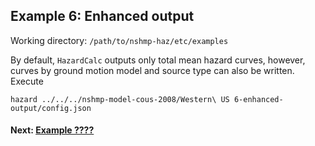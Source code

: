 Example 6: Enhanced output
--------------------------

Working directory: `/path/to/nshmp-haz/etc/examples`

By default, `HazardCalc` outputs only total mean hazard curves, however, curves by ground motion model and source type can also be written. Execute

```Shell
hazard ../../../nshmp-model-cous-2008/Western\ US 6-enhanced-output/config.json
```

#### Next: [Example ????](../)
